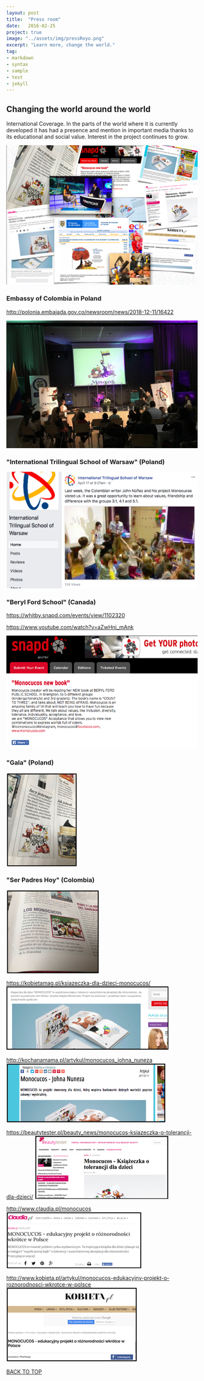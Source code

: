 ```yaml
---
layout: post
title:  "Press room"
date:   2016-02-25
project: true
image: "../assets/img/pressRoyo.png"
excerpt: "Learn more, change the world."
tag:
- markdown
- syntax
- sample
- test
- jekyll
---
```


## Changing the world around the world
International Coverage. In the parts of the world where it is currently developed it has had a presence and mention in important media thanks to its educational and social value. Interest in the project continues to grow.



![Logo](../assets/img/pressMONO.png)

### Embassy of Colombia in Poland
<http://polonia.embajada.gov.co/newsroom/news/2018-12-11/16422>

![Logo](../assets/img/ee82b1a6-2dfa-475f-ae80-070d5a8f734e.jpg)

### "International Trilingual School of Warsaw" (Poland)
![Logo](../assets/img/ITSW.png)

### "Beryl Ford School" (Canada)
<https://whitby.snapd.com/events/view/1102320>

<https://www.youtube.com/watch?v=aZwHni_mAnk>

![Logo](../assets/img/Presscan.png)


### "Gala" (Poland)
![Logo](../assets/img/press2.png)

### "Ser Padres Hoy" (Colombia)
![Logo](../assets/img/press1.png)


<https://kobietamag.pl/ksiazeczka-dla-dzieci-monocucos/>
![Logo](../assets/img/press5.png)


<http://kochanamama.pl/artykul/monocucos_johna_nuneza>
![Logo](../assets/img/press6.png)


<https://beautytester.pl/beauty_news/monocucos-ksiazeczka-o-tolerancji-dla-dzieci/>
![Logo](../assets/img/press4.png)


<http://www.claudia.pl/monocucos>
![Logo](../assets/img/press3.png)


<http://www.kobieta.pl/artykul/monocucos-edukacyjny-projekt-o-roznorodnosci-wkrotce-w-polsce>
![Logo](../assets/img/press7.png)



<div markdown="0"><a href="#" class="btn btn-success">BACK TO TOP</a></div>
